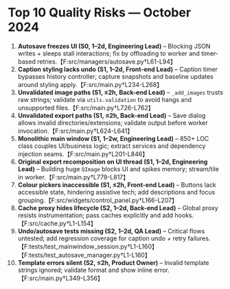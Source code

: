 # Top 10 Quality Risks — October 2024

1. **Autosave freezes UI (S0, 1–2d, Engineering Lead)** – Blocking JSON writes + sleeps stall interactions; fix by offloading to worker and timer-based retries.【F:src/managers/autosave.py†L61-L94】
2. **Caption styling lacks undo (S1, 1–2d, Front-end Lead)** – Caption timer bypasses history controller; capture snapshots and baseline updates around styling apply.【F:src/main.py†L234-L268】
3. **Unvalidated image paths (S1, ≤2h, Back-end Lead)** – `_add_images` trusts raw strings; validate via `utils.validation` to avoid hangs and unsupported files.【F:src/main.py†L726-L762】
4. **Unvalidated export paths (S1, ≤2h, Back-end Lead)** – Save dialog allows invalid directories/extensions; validate output before worker invocation.【F:src/main.py†L624-L641】
5. **Monolithic main window (S1, 1–2w, Engineering Lead)** – 850+ LOC class couples UI/business logic; extract services and dependency injection seams.【F:src/main.py†L201-L846】
6. **Original export recomposition on UI thread (S1, 1–2d, Engineering Lead)** – Building huge `QImage` blocks UI and spikes memory; stream/tile in worker.【F:src/main.py†L779-L817】
7. **Colour pickers inaccessible (S1, ≤2h, Front-end Lead)** – Buttons lack accessible state, hindering assistive tech; add descriptions and focus grouping.【F:src/widgets/control_panel.py†L166-L207】
8. **Cache proxy hides lifecycle (S2, 1–2d, Back-end Lead)** – Global proxy resists instrumentation; pass caches explicitly and add hooks.【F:src/cache.py†L1-L154】
9. **Undo/autosave tests missing (S2, 1–2d, QA Lead)** – Critical flows untested; add regression coverage for caption undo + retry failures.【F:tests/test_mainwindow_session.py†L1-L160】【F:tests/test_autosave_manager.py†L1-L160】
10. **Template errors silent (S2, ≤2h, Product Owner)** – Invalid template strings ignored; validate format and show inline error.【F:src/main.py†L349-L356】
